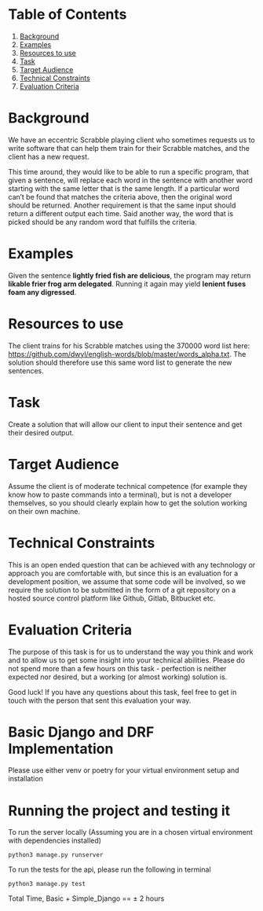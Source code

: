 
# Table of Contents

1.  [Background](#org6d88e6c)
2.  [Examples](#org4d032c7)
3.  [Resources to use](#orgf76edbb)
4.  [Task](#org6109c0f)
5.  [Target Audience](#orgb6b8b35)
6.  [Technical Constraints](#orgc9f4e0a)
7.  [Evaluation Criteria](#org90e0ed1)



<a id="org6d88e6c"></a>

# Background

We have an eccentric Scrabble playing client who sometimes requests us to write software that can help them train for their Scrabble matches, and the client has a new request.

This time around, they would like to be able to run a specific program, that given a sentence, will replace each word in the sentence with another word starting with the same letter that is the same length. If a particular word can&rsquo;t be found that matches the criteria above, then the original word should be returned. Another requirement is that the same input should return a different output each time. Said another way, the word that is picked should be any random word that fulfills the criteria.


<a id="org4d032c7"></a>

# Examples

Given the sentence **lightly fried fish are delicious**, the program may return **likable frier frog arm delegated**. Running it again may yield **lenient fuses foam any digressed**.


<a id="orgf76edbb"></a>

# Resources to use

The client trains for his Scrabble matches using the 370000 word list here: <https://github.com/dwyl/english-words/blob/master/words_alpha.txt>. The solution should therefore use this same word list to generate the new sentences.


<a id="org6109c0f"></a>

# Task

Create a solution that will allow our client to input their sentence and get their desired output.


<a id="orgb6b8b35"></a>

# Target Audience

Assume the client is of moderate technical competence (for example they know how to paste commands into a terminal), but is not a developer themselves, so you should clearly explain how to get the solution working on their own machine.


<a id="orgc9f4e0a"></a>

# Technical Constraints

This is an open ended question that can be achieved with any technology or approach you are comfortable with, but since this is an evaluation for a development position, we assume that some code will be involved, so we require the solution to be submitted in the form of a git repository on a hosted source control platform like Github, Gitlab, Bitbucket etc.


<a id="org90e0ed1"></a>

# Evaluation Criteria

The purpose of this task is for us to understand the way you think and work and to allow us to get some insight into your technical abilities. Please do not spend more than a few hours on this task - perfection is neither expected nor desired, but a working (or almost working) solution is.

Good luck! If you have any questions about this task, feel free to get in touch with the person that sent this evaluation your way.

# Basic Django and DRF Implementation

Please use either venv or poetry for your virtual environment setup and installation

# Running the project and testing it

To run the server locally (Assuming you are in a chosen virtual environment with dependencies installed)

```
python3 manage.py runserver
```

To run the tests for the api, please run the following in terminal

```
python3 manage.py test
```

Total Time, Basic + Simple_Django == ± 2 hours